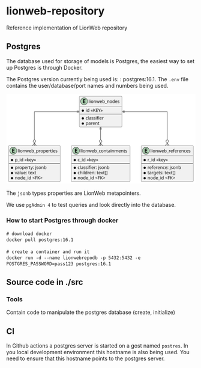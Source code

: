 # lionweb-repository
Reference implementation of LionWeb repository

## Postgres
The database used for storage of models is Postgres, 
the easiest way to set up Postgres is through Docker.

The Postgres version currently being used is: : postgres:16.1.
The `.env` file contains the user/database/port names and numbers being used.

![picture of database schema](docs/database-schema.svg "Database Schema")

The `jsonb` types properties are LionWeb metapointers.

We use `pgAdmin 4` to test queries and look directly into the database. 

### How to start Postgres through docker

```
# download docker
docker pull postgres:16.1

# create a container and run it
docker run -d --name lionwebrepodb -p 5432:5432 -e POSTGRES_PASSWORD=pass123 postgres:16.1
```

##  Source code in ./src

### Tools
Contain code to manipulate the postgres database (create, initialize)

### 

## CI
In Github actions a postgres server is started on a gost named `postres`.  In you local development environment this hostname is also being used. You need to ensure that this hostname points to the postgres server. 
